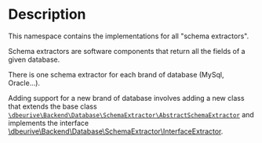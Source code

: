 # Description

This namespace contains the implementations for all "schema extractors".

Schema extractors are software components that return all the fields of a given database.

There is one schema extractor for each brand of database (MySql, Oracle...).

Adding support for a new brand of database involves adding a new class that extends the base class
[`\dbeurive\Backend\Database\SchemaExtractor\AbstractSchemaExtractor`](https://github.com/dbeurive/backend/blob/master/src/Database/SchemaExtractor/AbstractSchemaExtractor.php) and
implements the interface [\dbeurive\Backend\Database\SchemaExtractor\InterfaceExtractor](https://github.com/dbeurive/backend/blob/master/src/Database/SchemaExtractor/InterfaceExtractor.php).


